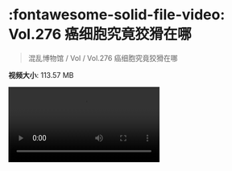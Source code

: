 # :fontawesome-solid-file-video: Vol.276 癌细胞究竟狡猾在哪

> 混乱博物馆 / Vol / Vol.276 癌细胞究竟狡猾在哪

**视频大小**: 113.57 MB

<div class="video"><video src="https://file.hsyhx.top/archive/混乱博物馆/Vol/Vol.276 癌细胞究竟狡猾在哪.mp4" controls preload>🤔 您的浏览器不支持 video 标签</video></div>